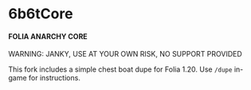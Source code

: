 # 6b6tCore

#### FOLIA ANARCHY CORE

WARNING: JANKY, USE AT YOUR OWN RISK, NO SUPPORT PROVIDED

This fork includes a simple chest boat dupe for Folia 1.20. Use `/dupe` in-game for instructions.

